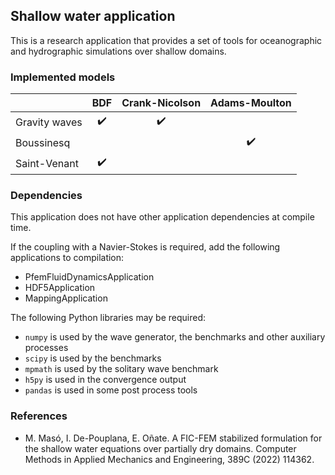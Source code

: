 ## Shallow water application

This is a research application that provides a set of tools for oceanographic and hydrographic simulations over shallow domains.

### Implemented models

|               | BDF                | Crank-Nicolson     | Adams-Moulton      |
|---------------|:------------------:|:------------------:|:------------------:|
| Gravity waves | :heavy_check_mark: | :heavy_check_mark: |                    |
| Boussinesq    |                    |                    | :heavy_check_mark: |
| Saint-Venant  | :heavy_check_mark: |                    |                    |

### Dependencies

This application does not have other application dependencies at compile time.

If the coupling with a Navier-Stokes is required, add the following applications to compilation:
- PfemFluidDynamicsApplication
- HDF5Application
- MappingApplication

The following Python libraries may be required:
- `numpy` is used by the wave generator, the benchmarks and other auxiliary processes
- `scipy` is used by the benchmarks
- `mpmath` is used by the solitary wave benchmark
- `h5py` is used in the convergence output
- `pandas` is used in some post process tools


### References

- M. Masó, I. De-Pouplana, E. Oñate. A FIC-FEM stabilized formulation for the shallow water equations over partially dry domains. Computer Methods in Applied Mechanics and Engineering, 389C (2022) 114362.

